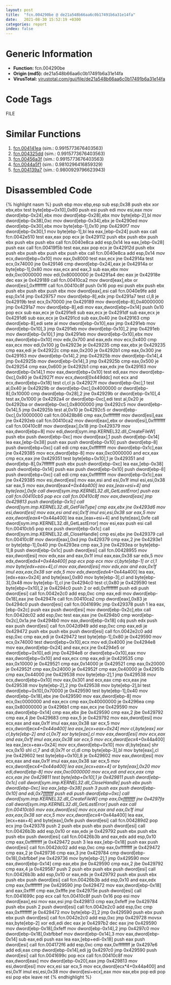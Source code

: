 ```yaml
---
layout: post
title:  "fcn.004290be @ de21a548b66aa6c0b17491b6a31e14fa"
date:   2021-08-30 15:52:19 +0300
categories: report
index: false
---
```


# Generic Information
- **Function:** fcn.004290be
- **Origin (md5):** de21a548b66aa6c0b17491b6a31e14fa
- **VirusTotal:** [virustotal.com/gui/file/de21a548b66aa6c0b17491b6a31e14fa][virustotal_ref]

# Code Tags
<span class="tag" id="FILE">FILE</span>


# Similar Functions

1. [fcn.004141ea][similar_1_ref] (sim.: 0.9915773676403563)
2. [fcn.004325dd][similar_2_ref] (sim.: 0.9915773676403563)
3. [fcn.00456a3f][similar_3_ref] (sim.: 0.9915773676403563)
4. [fcn.0044a5f1][similar_4_ref] (sim.: 0.9810296416859329)
5. [fcn.004139a7][similar_5_ref] (sim.: 0.9800929796623943)


# Disassembled Code

{% highlight nasm %}
push ebp
mov ebp,esp
sub esp,0x38
push ebx
xor ebx,ebx
test byte[ebp+0x10],0x80
push esi
push edi
mov esi,eax
mov dword[ebp-0x24],ebx
mov dword[ebp-0x28],ebx
mov byte[ebp-2],bl
mov dword[ebp-0x38],0xc
mov dword[ebp-0x34],ebx
je 0x4290ed
mov dword[ebp-0x30],ebx
mov byte[ebp-1],0x10
jmp 0x4290f7
mov dword[ebp-0x30],1
mov byte[ebp-1],bl
lea eax,[ebp-0x24]
push eax
call fcn.0042e510
test eax,eax
pop ecx
je 0x429112
push ebx
push ebx
push ebx
push ebx
push ebx
call fcn.0040e8ca
add esp,0x14
lea eax,[ebp-0x28]
push eax
call fcn.00419f5b
test eax,eax
pop ecx
je 0x42912d
push ebx
push ebx
push ebx
push ebx
push ebx
call fcn.0040e8ca
add esp,0x14
mov ecx,dword[ebp+0x10]
mov eax,0x8000
test eax,ecx
jne 0x42914a
test ecx,0x74000
jne 0x429146
cmp dword[ebp-0x24],eax
je 0x42914a
or byte[ebp-1],0x80
mov eax,ecx
and eax,3
sub eax,ebx
mov edx,0xc0000000
mov edi,0x80000000
je 0x4291a4
dec eax
je 0x42918e
dec eax
je 0x429189
call fcn.00410ca2
mov dword[eax],ebx
or dword[esi],0xffffffff
call fcn.00410c8f
push 0x16
pop esi
push ebx
push ebx
push ebx
push ebx
push ebx
mov dword[eax],esi
call fcn.0040e9fe
add esp,0x14
jmp 0x429757
mov dword[ebp-8],edx
jmp 0x4291a7
test cl,8
je 0x42919b
test ecx,0x70000
jne 0x429189
mov dword[ebp-8],0x40000000
jmp 0x4291a7
mov dword[ebp-8],edi
mov eax,dword[ebp+0x14]
push 0x10
pop ecx
sub eax,ecx
je 0x4291e8
sub eax,ecx
je 0x4291df
sub eax,ecx
je 0x4291d6
sub eax,ecx
je 0x4291cd
sub eax,0x40
jne 0x429163
cmp dword[ebp-8],edi
sete al
mov dword[ebp-0x10],eax
jmp 0x4291eb
mov dword[ebp-0x10],3
jmp 0x4291eb
mov dword[ebp-0x10],2
jmp 0x4291eb
mov dword[ebp-0x10],1
jmp 0x4291eb
mov dword[ebp-0x10],ebx
mov eax,dword[ebp+0x10]
mov edx,0x700
and eax,edx
mov ecx,0x400
cmp eax,ecx
mov edi,0x100
jg 0x42923e
je 0x429235
cmp eax,ebx
je 0x429235
cmp eax,edi
je 0x42922c
cmp eax,0x200
je 0x4292b1
cmp eax,0x300
jne 0x429163
mov dword[ebp-0x14],2
jmp 0x42925b
mov dword[ebp-0x14],4
jmp 0x42925b
mov dword[ebp-0x14],3
jmp 0x42925b
cmp eax,0x500
je 0x429254
cmp eax,0x600
je 0x4292b1
cmp eax,edx
jne 0x429163
mov dword[ebp-0x14],1
mov eax,dword[ebp+0x10]
test edi,eax
mov dword[ebp-0xc],0x80
je 0x42927f
mov ecx,dword[0x449ddc]
not ecx
and ecx,dword[ebp+0x18]
test cl,cl
js 0x42927f
mov dword[ebp-0xc],1
test al,0x40
je 0x42929b
or dword[ebp-0xc],0x4000000
or dword[ebp-8],0x10000
cmp dword[ebp-0x28],2
jne 0x42929b
or dword[ebp-0x10],4
test ax,0x1000
je 0x4292a4
or dword[ebp-0xc],edi
test al,0x20
je 0x4292ba
or dword[ebp-0xc],0x8000000
jmp 0x4292c5
mov dword[ebp-0x14],5
jmp 0x42925b
test al,0x10
je 0x4292c5
or dword[ebp-0xc],0x10000000
call fcn.00428b86
cmp eax,0xffffffff
mov dword[esi],eax
jne 0x4292eb
call fcn.00410ca2
mov dword[eax],ebx
or dword[esi],0xffffffff
call fcn.00410c8f
mov dword[eax],0x18
jmp 0x429379
mov eax,dword[ebp+8]
mov edi,dword[sym.imp.KERNEL32.dll_CreateFileW]
push ebx
push dword[ebp-0xc]
mov dword[eax],1
push dword[ebp-0x14]
lea eax,[ebp-0x38]
push eax
push dword[ebp-0x10]
push dword[ebp-8]
push dword[ebp+0xc]
call edi
cmp eax,0xffffffff
mov dword[ebp-0x1c],eax
jne 0x429385
mov ecx,dword[ebp-8]
mov eax,0xc0000000
and ecx,eax
cmp ecx,eax
jne 0x429351
test byte[ebp+0x10],1
je 0x429351
and dword[ebp-8],0x7fffffff
push ebx
push dword[ebp-0xc]
lea eax,[ebp-0x38]
push dword[ebp-0x14]
push eax
push dword[ebp-0x10]
push dword[ebp-8]
push dword[ebp+0xc]
call edi
cmp eax,0xffffffff
mov dword[ebp-0x1c],eax
jne 0x429385
mov esi,dword[esi]
mov eax,esi
and esi,0x1f
imul esi,esi,0x38
sar eax,5
mov eax,dword[eax*4+0x44a400]
lea eax,[eax+esi+4]
and byte[eax],0xfe
call dword[sym.imp.KERNEL32.dll_GetLastError]
push eax
call fcn.00410cb5
pop ecx
call fcn.00410c8f
mov eax,dword[eax]
jmp 0x429813
push dword[ebp-0x1c]
call dword[sym.imp.KERNEL32.dll_GetFileType]
cmp eax,ebx
jne 0x4293d6
mov esi,dword[esi]
mov eax,esi
and esi,0x1f
imul esi,esi,0x38
sar eax,5
mov eax,dword[eax*4+0x44a400]
lea eax,[eax+esi+4]
and byte[eax],0xfe
call dword[sym.imp.KERNEL32.dll_GetLastError]
mov esi,eax
push esi
call fcn.00410cb5
pop ecx
push dword[ebp-0x1c]
call dword[sym.imp.KERNEL32.dll_CloseHandle]
cmp esi,ebx
jne 0x429379
call fcn.00410c8f
mov dword[eax],0xd
jmp 0x429379
cmp eax,2
jne 0x4293e1
or byte[ebp-1],0x40
jmp 0x4293ea
cmp eax,3
jne 0x4293ea
or byte[ebp-1],8
push dword[ebp-0x1c]
push dword[esi]
call fcn.00428955
mov eax,dword[esi]
mov edx,eax
and eax,0x1f
imul eax,eax,0x38
sar edx,5
mov edx,dword[edx*4+0x44a400]
pop ecx
pop ecx
mov cl,byte[ebp-1]
or cl,1
mov byte[edx+eax+4],cl
mov eax,dword[esi]
mov edx,eax
and eax,0x1f
imul eax,eax,0x38
sar edx,5
mov edx,dword[edx*4+0x44a400]
lea eax,[edx+eax+0x24]
and byte[eax],0x80
mov byte[ebp-3],cl
and byte[ebp-3],0x48
mov byte[ebp-1],cl
jne 0x4294c0
test cl,0x80
je 0x429590
test byte[ebp+0x10],2
je 0x4294c0
push 2
or edi,0xffffffff
push edi
push dword[esi]
call fcn.0042e2c0
add esp,0xc
cmp eax,edi
mov dword[ebp-0x18],eax
jne 0x42947e
call fcn.00410ca2
cmp dword[eax],0x83
je 0x4294c0
push dword[esi]
call fcn.0041699c
jmp 0x429378
push 1
lea eax,[ebp-0x2c]
push eax
push dword[esi]
mov dword[ebp-0x2c],ebx
call fcn.0042dc02
add esp,0xc
test eax,eax
jne 0x4294b0
cmp word[ebp-0x2c],0x1a
jne 0x4294b0
mov eax,dword[ebp-0x18]
cdq
push edx
push eax
push dword[esi]
call fcn.0042d949
add esp,0xc
cmp eax,edi
je 0x429472
push ebx
push ebx
push dword[esi]
call fcn.0042e2c0
add esp,0xc
cmp eax,edi
je 0x429472
test byte[ebp-1],0x80
je 0x429590
mov ecx,0x74000
test dword[ebp+0x10],ecx
mov edi,0x4000
jne 0x4294e8
mov eax,dword[ebp-0x24]
and eax,ecx
jne 0x4294e5
or dword[ebp+0x10],edi
jmp 0x4294e8
or dword[ebp+0x10],eax
mov eax,dword[ebp+0x10]
and eax,ecx
cmp eax,edi
je 0x429535
cmp eax,0x10000
je 0x429521
cmp eax,0x14000
je 0x429521
cmp eax,0x20000
je 0x42952f
cmp eax,0x24000
je 0x42952f
cmp eax,0x40000
je 0x42951b
cmp eax,0x44000
jne 0x429538
mov byte[ebp-2],1
jmp 0x429538
mov ecx,dword[ebp+0x10]
mov eax,0x301
and ecx,eax
cmp ecx,eax
jne 0x429538
mov byte[ebp-2],2
jmp 0x429538
mov byte[ebp-2],bl
test dword[ebp+0x10],0x70000
je 0x429590
test byte[ebp-1],0x40
mov dword[ebp-0x18],ebx
jne 0x429590
mov eax,dword[ebp-8]
mov ecx,0xc0000000
and eax,ecx
cmp eax,0x40000000
je 0x4296ea
cmp eax,0x80000000
je 0x4296b1
cmp eax,ecx
jne 0x429590
mov eax,dword[ebp-0x14]
cmp eax,ebx
jbe 0x429590
cmp eax,2
jbe 0x429792
cmp eax,4
jbe 0x429683
cmp eax,5
je 0x429792
mov eax,dword[esi]
mov ecx,eax
and eax,0x1f
imul eax,eax,0x38
sar ecx,5
mov ecx,dword[ecx*4+0x44a400]
lea eax,[ecx+eax+0x24]
mov cl,byte[eax]
xor cl,byte[ebp-2]
and cl,0x7f
xor byte[eax],cl
mov eax,dword[esi]
mov ecx,eax
and eax,0x1f
imul eax,eax,0x38
sar ecx,5
mov ecx,dword[ecx*4+0x44a400]
lea eax,[ecx+eax+0x24]
mov ecx,dword[ebp+0x10]
mov dl,byte[eax]
shr ecx,0x10
shl cl,7
and dl,0x7f
or cl,dl
cmp byte[ebp-3],bl
mov byte[eax],cl
jne 0x429602
test byte[ebp+0x10],8
je 0x429602
mov eax,dword[esi]
mov ecx,eax
and eax,0x1f
imul eax,eax,0x38
sar ecx,5
mov ecx,dword[ecx*4+0x44a400]
lea eax,[ecx+eax+4]
or byte[eax],0x20
mov edi,dword[ebp-8]
mov eax,0xc0000000
mov ecx,edi
and ecx,eax
cmp ecx,eax
jne 0x429811
test byte[ebp+0x10],1
je 0x429811
push dword[ebp-0x1c]
call dword[sym.imp.KERNEL32.dll_CloseHandle]
push ebx
push dword[ebp-0xc]
lea eax,[ebp-0x38]
push 3
push eax
push dword[ebp-0x10]
and edi,0x7fffffff
push edi
push dword[ebp+0xc]
call dword[sym.imp.KERNEL32.dll_CreateFileW]
cmp eax,0xffffffff
jne 0x4297fa
call dword[sym.imp.KERNEL32.dll_GetLastError]
push eax
call fcn.00410cb5
mov eax,dword[esi]
mov ecx,eax
and eax,0x1f
imul eax,eax,0x38
sar ecx,5
mov ecx,dword[ecx*4+0x44a400]
lea eax,[ecx+eax+4]
and byte[eax],0xfe
push dword[esi]
call fcn.004289d2
pop ecx
jmp 0x429378
push 2
push ebx
push ebx
push dword[esi]
call fcn.00426b3b
add esp,0x10
or eax,edx
je 0x429792
push ebx
push ebx
push ebx
push dword[esi]
call fcn.00426b3b
and eax,edx
add esp,0x10
cmp eax,0xffffffff
je 0x429472
push 3
lea eax,[ebp-0x18]
push eax
push dword[esi]
call fcn.0042dc02
add esp,0xc
cmp eax,0xffffffff
je 0x429472
cmp eax,2
je 0x429736
cmp eax,3
jne 0x429784
cmp dword[ebp-0x18],0xbfbbef
jne 0x429736
mov byte[ebp-2],1
jmp 0x429590
mov eax,dword[ebp-0x14]
cmp eax,ebx
jbe 0x429590
cmp eax,2
jbe 0x429792
cmp eax,4
ja 0x429587
push 2
push ebx
push ebx
push dword[esi]
call fcn.00426b3b
add esp,0x10
or eax,edx
je 0x429792
push ebx
push ebx
push ebx
push dword[esi]
call fcn.00426b3b
add esp,0x10
and eax,edx
cmp eax,0xffffffff
jne 0x429590
jmp 0x429472
mov eax,dword[ebp-0x18]
and eax,0xffff
cmp eax,0xfffe
jne 0x42975e
push dword[esi]
call fcn.0041699c
pop ecx
call fcn.00410c8f
push 0x16
pop esi
mov dword[eax],esi
mov eax,esi
jmp 0x429813
cmp eax,0xfeff
jne 0x429784
push ebx
push 2
push dword[esi]
call fcn.0042e2c0
add esp,0xc
cmp eax,0xffffffff
je 0x429472
mov byte[ebp-2],2
jmp 0x429590
push ebx
push ebx
push dword[esi]
call fcn.0042e2c0
add esp,0xc
jmp 0x429728
movsx eax,byte[ebp-2]
xor edi,edi
dec eax
je 0x4297b2
dec eax
jne 0x429590
mov dword[ebp-0x18],0xfeff
mov dword[ebp-0x14],2
jmp 0x4297c0
mov dword[ebp-0x18],0xbfbbef
mov dword[ebp-0x14],3
mov eax,dword[ebp-0x14]
sub eax,edi
push eax
lea eax,[ebp+edi-0x18]
push eax
push dword[esi]
call fcn.004172f6
add esp,0xc
cmp eax,0xffffffff
je 0x4297e6
add edi,eax
cmp dword[ebp-0x14],edi
jg 0x4297c0
jmp 0x429590
push dword[esi]
call fcn.0041699c
pop ecx
call fcn.00410c8f
mov eax,dword[eax]
mov dword[ebp-0x20],eax
jmp 0x429813
mov esi,dword[esi]
mov ecx,esi
sar ecx,5
mov ecx,dword[ecx*4+0x44a400]
and esi,0x1f
imul esi,esi,0x38
mov dword[esi+ecx],eax
mov eax,ebx
pop edi
pop esi
pop ebx
leave
ret
{% endhighlight %}


[similar_1_ref]: /report/fcn.004141ea@6c5b0418e4a4c57d99cda47d2717045d
[similar_2_ref]: /report/fcn.004325dd@0aa2d73a5300dff2412388945614b507
[similar_3_ref]: /report/fcn.00456a3f@44e1ffcf4e71f4505c09d520fd75f1e4
[similar_4_ref]: /report/fcn.0044a5f1@7b00dd8f2abf54a73bfb09681334ff78
[similar_5_ref]: /report/fcn.004139a7@6c5b0418e4a4c57d99cda47d2717045d
[virustotal_ref]: https://www.virustotal.com/gui/file/de21a548b66aa6c0b17491b6a31e14fa